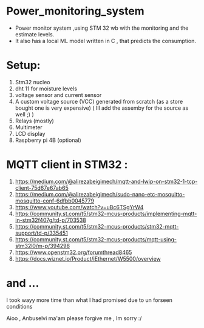 # Power_monitoring_system
* Power monitor system ,using STM 32 wb with the monitoring and the estimate levels.
* It also has a local ML model written in C , that predicts the consumption.

# Setup:
1. Stm32 nucleo
2. dht 11 for moisture levels
3. voltage sensor and current sensor
4. A custom voltage source (VCC) generated from scratch (as a store bought one is very expensive)
   ( Ill add the assemby for the source as well ;) )
5. Relays (mostly)
6. Multimeter
7. LCD display
8. Raspberry pi 4B (optional)

# MQTT client in STM32 :
1. https://medium.com/@alirezabeigimech/mqtt-and-lwip-on-stm32-1-tcp-client-75d67e67ab65
2. https://medium.com/@alirezabeigimech/sudo-nano-etc-mosquitto-mosquitto-conf-6dfbb0045779
3. https://www.youtube.com/watch?v=uBc6TSgYrW4
4. https://community.st.com/t5/stm32-mcus-products/implementing-mqtt-in-stm32f407g/td-p/703538
5. https://community.st.com/t5/stm32-mcus-products/stm32-mqtt-support/td-p/335451
6. https://community.st.com/t5/stm32-mcus-products/mqtt-using-stm32l0/m-p/394298
7. https://www.openstm32.org/forumthread8465
8. https://docs.wiznet.io/Product/iEthernet/W5500/overview

# and ...
I took wayy more time than what I had promised due to un forseen conditions

Aioo , Anbuselvi ma'am please forgive me , Im sorry :/


